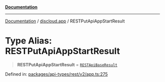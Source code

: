 [**Documentation**](../../README.md)

***

[Documentation](../../packages.md) / [discloud.app](../README.md) / RESTPutApiAppStartResult

# Type Alias: RESTPutApiAppStartResult

> **RESTPutApiAppStartResult** = [`RESTApiBaseResult`](../interfaces/RESTApiBaseResult.md)

Defined in: [packages/api-types/rest/v2/app.ts:275](https://github.com/discloud/discloud.app/blob/1e4ce40911bd2c25d95ae21441839a6f9ec7c445/packages/api-types/rest/v2/app.ts#L275)
